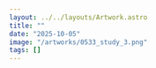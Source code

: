 ```yaml
---
layout: ../../layouts/Artwork.astro
title: ""
date: "2025-10-05"
image: "/artworks/0533_study_3.png"
tags: []
---
```


